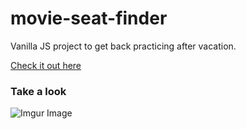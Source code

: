 # movie-seat-finder
Vanilla JS project to get back practicing after vacation. 

[Check it out here](https://bridgta.github.io/movie-seat-finder/)

### Take a look

![Imgur Image](https://i.imgur.com/1WLn52l.png)

